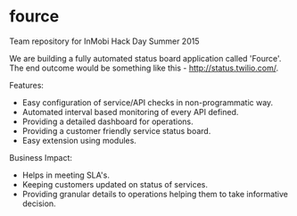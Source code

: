 # fource
Team repository for InMobi Hack Day Summer 2015

We are building a fully automated status board application called 'Fource'. The end outcome would be something like this - http://status.twilio.com/.

Features:
- Easy configuration of service/API checks in non-programmatic way.
- Automated interval based monitoring of every API defined.
- Providing a detailed dashboard for operations.
- Providing a customer friendly service status board.
- Easy extension using modules.

Business Impact:
- Helps in meeting SLA's.
- Keeping customers updated on status of services.
- Providing granular details to operations helping them to take informative decision.

